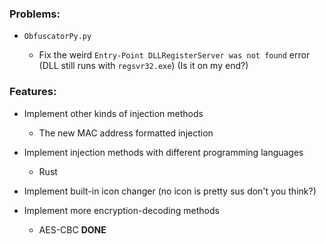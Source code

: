 ### Problems:

- `ObfuscatorPy.py`
  
  - Fix the weird `Entry-Point DLLRegisterServer was not found` error (DLL still runs with `regsvr32.exe`) (Is it on my end?)

### Features:

- Implement other kinds of injection methods
  
  - The new MAC address formatted injection

- Implement injection methods with different programming languages
  
  - Rust

- Implement built-in icon changer (no icon is pretty sus don't you think?)

- Implement more encryption-decoding methods
  
  - AES-CBC   **DONE**